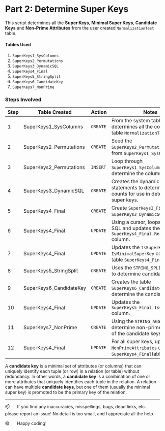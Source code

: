 # Part 2: Determine Super Keys

This script determines all the **Super Keys**, **Minimal Super Keys**, **Candidate Keys** and **Non-Prime Attributes** from the user created `NormalizationTest` table.

#### Tables Used

1.  `SuperKeys1_SysColumns`    
2.  `SuperKeys2_Permutations`    
3.  `SuperKeys3_DynamicSQL`    
4.  `SuperKeys4_Final`
5.  `SuperKeys5_StringSplit`    
6.  `SuperKeys6_CandidateKey`    
7.  `SuperKeys7_NonPrime`    


### Steps Involved

| Step |        Table Created    |  Action  |                                                         Notes                                           |
|------|-------------------------|----------|---------------------------------------------------------------------------------------------------------|
|    1 | SuperKeys1_SysColumns   | `CREATE` | From the system tables, determines all the columns in the table `NormalizationTest`.                    |
|    2 | SuperKeys2_Permutations | `CREATE` | Seed the `SuperKeys2_Permutations` table from `SuperKeys1_SysColumns`.                                  |
|    3 | SuperKeys2_Permutations | `INSERT` | Loop through `SuperKeys1_SysColumns` to determine the column list.                                      |
|    4 | SuperKeys3_DynamicSQL   | `CREATE` | Creates the dynamic SQL statements to determine record counts for use in determining the super keys.    |
|    5 | SuperKeys4_Final        | `CREATE` | Create `SuperKeys3_Final` from `SuperKeys3_DynamicSQL`.                                                 |
|    6 | SuperKeys4_Final        | `UPDATE` | Using a cursor, loops through the SQL and updates the `SuperKeys4_Final.RecordCount` column.            |
|    7 | SuperKeys4_Final        | `UPDATE` | Updates the `IsSuperKey` and `IsMinimalSuperKey` columns in the table `SuperKeys4_Final`.               |
|    8 | SuperKeys5_StringSplit  | `CREATE` | Uses the `STRING_SPLIT` function to determine candidate keys.                                           |
|    9 | SuperKeys6_CandidateKey | `CREATE` | Creates the table `SuperKeys6_CandidateKey` to determine the candiate keys.                             |
|   10 | SuperKeys4_Final        | `UPDATE` | Updates the `SuperKeys5_Final.IsCandidateKey` column.                                                   |
|   11 | SuperKeys7_NonPrime     | `CREATE` | Using the `STRING_AGG` function, determine non-prime attributes of the candidate keys.                  |
|   12 | SuperKeys4_Final        | `UPDATE` | For all super keys, update the `NonPrimeAttributes` column in the `SuperKeys4_Final`table.              |


A **candidate key** is a minimal set of attributes (or columns) that can uniquely identify each tuple (or row) in a relation (or table) without redundancy. In other words, a **candidate key** is a combination of one or more attributes that uniquely identifies each tuple in the relation.  A relation can have multiple **candidate keys**, but one of them (usually the minimal super key) is promoted to be the primary key of the relation.

--------------------------------------------------------------

:mailbox:&nbsp;&nbsp;&nbsp;&nbsp;&nbsp;&nbsp;If you find any inaccuracies, misspellings, bugs, dead links, etc. please report an issue!  No detail is too small, and I appreciate all the help.

:smile:&nbsp;&nbsp;&nbsp;&nbsp;&nbsp;&nbsp;Happy coding!
